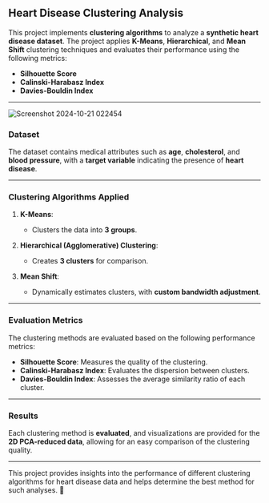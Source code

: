 
## **Heart Disease Clustering Analysis**

This project implements **clustering algorithms** to analyze a **synthetic heart disease dataset**. The project applies **K-Means**, **Hierarchical**, and **Mean Shift** clustering techniques and evaluates their performance using the following metrics:  

- **Silhouette Score**
- **Calinski-Harabasz Index**
- **Davies-Bouldin Index**


---
![Screenshot 2024-10-21 022454](https://github.com/user-attachments/assets/5d757cb9-3dd4-498f-afaa-eb686c4f32d7)
### **Dataset**

The dataset contains medical attributes such as **age**, **cholesterol**, and **blood pressure**, with a **target variable** indicating the presence of **heart disease**.

---

### **Clustering Algorithms Applied**

1. **K-Means**:  
   - Clusters the data into **3 groups**.  

2. **Hierarchical (Agglomerative) Clustering**:  
   - Creates **3 clusters** for comparison.  

3. **Mean Shift**:  
   - Dynamically estimates clusters, with **custom bandwidth adjustment**.

---

### **Evaluation Metrics**

The clustering methods are evaluated based on the following performance metrics:

- **Silhouette Score**: Measures the quality of the clustering.  
- **Calinski-Harabasz Index**: Evaluates the dispersion between clusters.  
- **Davies-Bouldin Index**: Assesses the average similarity ratio of each cluster.

---

### **Results**

Each clustering method is **evaluated**, and visualizations are provided for the **2D PCA-reduced data**, allowing for an easy comparison of the clustering quality.  

---

This project provides insights into the performance of different clustering algorithms for heart disease data and helps determine the best method for such analyses. 🚀
